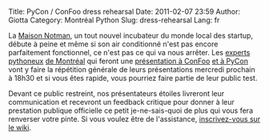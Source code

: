 Title: PyCon / ConFoo dress rehearsal
Date: 2011-02-07 23:59
Author: Giotta
Category: Montréal Python
Slug: dress-rehearsal
Lang: fr

La [Maison Notman][], un tout nouvel incubateur du monde local des
startup, débute à peine et même si son air conditionné n'est pas encore
parfaitement fonctionnel, ce n'est pas ce qui va nous arrêter. Les
[experts pythoneux][] [de Montréal][] qui feront une [présentation à
ConFoo][] [et à PyCon][] vont y faire la répétition générale de leurs
présentations mercredi prochain à 18h30 et si vous êtes rapide, vous
pourriez faire partie de leur public test.

Devant ce public restreint, nos présentateurs étoiles livreront leur
communication et recevront un feedback critique pour donner à leur
prestation publique officielle ce petit je-ne-sais-quoi de plus qui vous
fera renverser votre pinte. Si vous voulez être de l'assistance,
[inscrivez-vous sur le wiki][].

  [Maison Notman]: http://notmanhouse.com
  [experts pythoneux]: http://us.pycon.org/2011/schedule/sessions/147/
  [de Montréal]: http://confoo.ca/en/speaker/blaise-laflamme
  [présentation à ConFoo]: http://confoo.ca/en/speaker/alexandre-bourget
  [et à PyCon]: http://us.pycon.org/2011/schedule/sessions/69/
  [inscrivez-vous sur le wiki]: http://wiki.montrealpython.org/index.php/DressRehearsal2011
